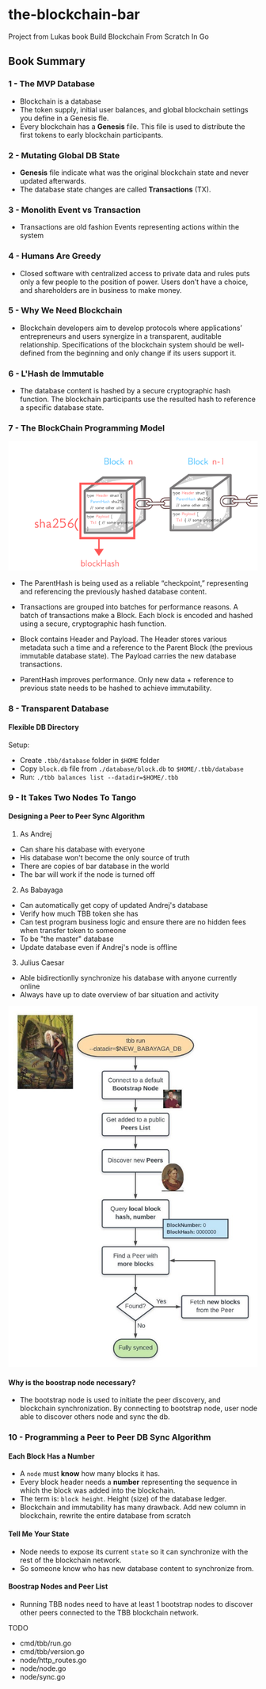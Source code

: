 # the-blockchain-bar

Project from Lukas book Build Blockchain From Scratch In Go

## Book Summary

### 1 - The MVP Database

- Blockchain is a database
- The token supply, initial user balances, and global blockchain settings you define in a Genesis fle.
- Every blockchain has a **Genesis** file. This file is used to distribute the first tokens to early blockchain participants.

### 2 - Mutating Global DB State

- **Genesis** file indicate what was the original blockchain state and never updated afterwards.
- The database state changes are called **Transactions** (TX).

### 3 - Monolith Event vs Transaction

- Transactions are old fashion Events representing actions within the system

### 4 - Humans Are Greedy

- Closed software with centralized access to private data and rules puts only a few people to the position of power. Users don’t have a choice, and shareholders are in business to make money.

### 5 - Why We Need Blockchain

- Blockchain developers aim to develop protocols where applications’ entrepreneurs and users synergize in a transparent, auditable relationship. Specifications of the blockchain system should be well-defined from the beginning and only change if its users support it.

### 6 - L'Hash de Immutable

- The database content is hashed by a secure cryptographic hash function. The blockchain participants use the resulted hash to reference a specific database state.

### 7 - The BlockChain Programming Model

![blockchain](./public/img/blockchain.png)

- The ParentHash is being used as a reliable “checkpoint,” representing and referencing the previously hashed database content.

- Transactions are grouped into batches for performance reasons. A batch of transactions make a Block. Each block is encoded and hashed using a secure, cryptographic hash function.

- Block contains Header and Payload. The Header stores various metadata such a time and a reference to the Parent Block (the previous immutable database state). The Payload carries the new database transactions.

- ParentHash improves performance. Only new data + reference to previous state needs to be hashed to achieve immutability.

### 8 - Transparent Database

#### Flexible DB Directory

Setup:

- Create `.tbb/database` folder in `$HOME` folder
- Copy `block.db` file from `./database/block.db` to `$HOME/.tbb/database`
- Run: `./tbb balances list --datadir=$HOME/.tbb`

### 9 - It Takes Two Nodes To Tango

#### Designing a Peer to Peer Sync Algorithm

1. As Andrej

- Can share his database with everyone
- His database won't become the only source of truth
- There are copies of bar database in the world
- The bar will work if the node is turned off

2. As Babayaga

- Can automatically get copy of updated Andrej's database
- Verify how much TBB token she has
- Can test program business logic and ensure there are no hidden fees when transfer token to someone
- To be "the master" database
- Update database even if Andrej's node is offline

3. Julius Caesar

- Able bidirectionlly synchronize his database with anyone currently online
- Always have up to date overview of bar situation and activity

![Node design](./public/img/node_design.png)

#### Why is the boostrap node necessary?

- The bootstrap node is used to initiate the peer discovery, and blockchain synchronization. By connecting to bootstrap node, user node able to discover others node and sync the db.

### 10 - Programming a Peer to Peer DB Sync Algorithm

#### Each Block Has a Number

- A `node` must **know** how many blocks it has.
- Every block header needs a **number** representing the sequence in which the block was added into the blockchain.
- The term is: `block height`. Height (size) of the database ledger.
- Blockchain and immutability has many drawback. Add new column in blockchain, rewrite the entire database from scratch

#### Tell Me Your State

- Node needs to expose its current `state` so it can synchronize with the rest of the blockchain network.
- So someone know who has new database content to synchronize from.

#### Boostrap Nodes and Peer List

- Running TBB nodes need to have at least 1 bootstrap nodes to discover other peers connected to the TBB blockchain network.

TODO
- cmd/tbb/run.go
- cmd/tbb/version.go
- node/http_routes.go
- node/node.go
- node/sync.go
